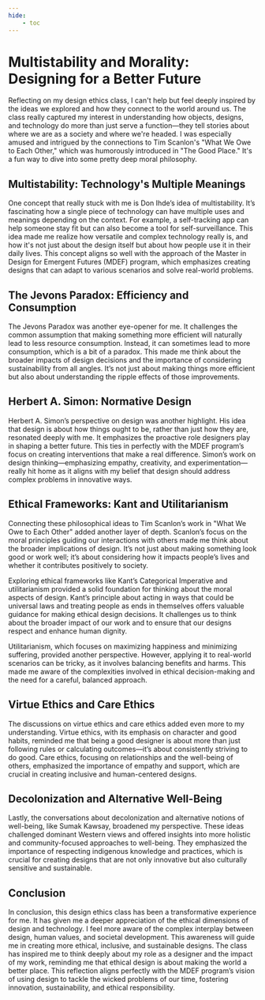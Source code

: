 ```yaml
---
hide:
    - toc
---
```



# Multistability and Morality: Designing for a Better Future

Reflecting on my design ethics class, I can't help but feel deeply inspired by the ideas we explored and how they connect to the world around us. The class really captured my interest in understanding how objects, designs, and technology do more than just serve a function—they tell stories about where we are as a society and where we're headed. I was especially amused and intrigued by the connections to Tim Scanlon's "What We Owe to Each Other," which was humorously introduced in "The Good Place." It's a fun way to dive into some pretty deep moral philosophy.

## Multistability: Technology's Multiple Meanings

One concept that really stuck with me is Don Ihde’s idea of multistability. It’s fascinating how a single piece of technology can have multiple uses and meanings depending on the context. For example, a self-tracking app can help someone stay fit but can also become a tool for self-surveillance. This idea made me realize how versatile and complex technology really is, and how it's not just about the design itself but about how people use it in their daily lives. This concept aligns so well with the approach of the Master in Design for Emergent Futures (MDEF) program, which emphasizes creating designs that can adapt to various scenarios and solve real-world problems.

## The Jevons Paradox: Efficiency and Consumption

The Jevons Paradox was another eye-opener for me. It challenges the common assumption that making something more efficient will naturally lead to less resource consumption. Instead, it can sometimes lead to more consumption, which is a bit of a paradox. This made me think about the broader impacts of design decisions and the importance of considering sustainability from all angles. It’s not just about making things more efficient but also about understanding the ripple effects of those improvements.

## Herbert A. Simon: Normative Design

Herbert A. Simon’s perspective on design was another highlight. His idea that design is about how things ought to be, rather than just how they are, resonated deeply with me. It emphasizes the proactive role designers play in shaping a better future. This ties in perfectly with the MDEF program’s focus on creating interventions that make a real difference. Simon’s work on design thinking—emphasizing empathy, creativity, and experimentation—really hit home as it aligns with my belief that design should address complex problems in innovative ways.

## Ethical Frameworks: Kant and Utilitarianism

Connecting these philosophical ideas to Tim Scanlon’s work in "What We Owe to Each Other" added another layer of depth. Scanlon’s focus on the moral principles guiding our interactions with others made me think about the broader implications of design. It’s not just about making something look good or work well; it’s about considering how it impacts people’s lives and whether it contributes positively to society.

Exploring ethical frameworks like Kant’s Categorical Imperative and utilitarianism provided a solid foundation for thinking about the moral aspects of design. Kant’s principle about acting in ways that could be universal laws and treating people as ends in themselves offers valuable guidance for making ethical design decisions. It challenges us to think about the broader impact of our work and to ensure that our designs respect and enhance human dignity.

Utilitarianism, which focuses on maximizing happiness and minimizing suffering, provided another perspective. However, applying it to real-world scenarios can be tricky, as it involves balancing benefits and harms. This made me aware of the complexities involved in ethical decision-making and the need for a careful, balanced approach.

## Virtue Ethics and Care Ethics

The discussions on virtue ethics and care ethics added even more to my understanding. Virtue ethics, with its emphasis on character and good habits, reminded me that being a good designer is about more than just following rules or calculating outcomes—it’s about consistently striving to do good. Care ethics, focusing on relationships and the well-being of others, emphasized the importance of empathy and support, which are crucial in creating inclusive and human-centered designs.

## Decolonization and Alternative Well-Being

Lastly, the conversations about decolonization and alternative notions of well-being, like Sumak Kawsay, broadened my perspective. These ideas challenged dominant Western views and offered insights into more holistic and community-focused approaches to well-being. They emphasized the importance of respecting indigenous knowledge and practices, which is crucial for creating designs that are not only innovative but also culturally sensitive and sustainable.

## Conclusion

In conclusion, this design ethics class has been a transformative experience for me. It has given me a deeper appreciation of the ethical dimensions of design and technology. I feel more aware of the complex interplay between design, human values, and societal development. This awareness will guide me in creating more ethical, inclusive, and sustainable designs. The class has inspired me to think deeply about my role as a designer and the impact of my work, reminding me that ethical design is about making the world a better place. This reflection aligns perfectly with the MDEF program’s vision of using design to tackle the wicked problems of our time, fostering innovation, sustainability, and ethical responsibility.